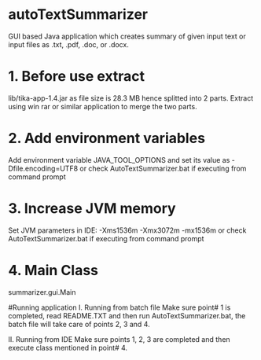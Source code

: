 # autoTextSummarizer
GUI based Java application which creates summary of given input text or input files as .txt, .pdf, .doc, or .docx.

# 1. Before use extract
lib/tika-app-1.4.jar as file size is 28.3 MB hence splitted into 2 parts. Extract using win rar or similar application to merge the two parts.

# 2. Add environment variables
Add environment variable JAVA_TOOL_OPTIONS and set its value as -Dfile.encoding=UTF8 or check AutoTextSummarizer.bat if executing from command prompt 

# 3. Increase JVM memory
Set JVM parameters in IDE: -Xms1536m -Xmx3072m -mx1536m or check AutoTextSummarizer.bat if executing from command prompt

# 4. Main Class
summarizer.gui.Main

#Running application
I. Running from batch file
   Make sure point# 1 is completed, read README.TXT and then run AutoTextSummarizer.bat, the batch file will take care of points 2, 3 and 4.
   
II. Running from IDE
   Make sure points 1, 2, 3 are completed and then execute class mentioned in point# 4.
